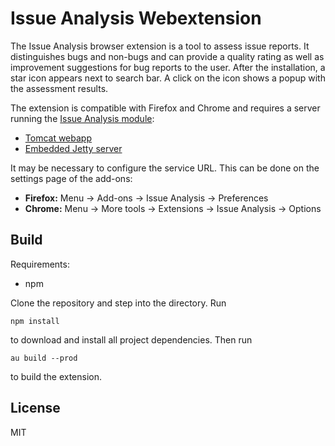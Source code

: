 # Issue Analysis Webextension

The Issue Analysis browser extension is a tool to assess issue reports. It distinguishes bugs and non-bugs and can provide a quality rating as well as improvement suggestions for bug reports to the user. After the installation, a star icon appears next to search bar. A click on the icon shows a popup with the assessment results.

The extension is compatible with Firefox and Chrome and requires a server running the [Issue Analysis module](https://github.com/curtys/issue-analysis):
* [Tomcat webapp](https://github.com/curtys/issue-analysis-service)
* [Embedded Jetty server](https://github.com/curtys/issue-analysis-service-embedded)

It may be necessary to configure the service URL. This can be done on the settings page of the add-ons:
* **Firefox:** Menu -> Add-ons -> Issue Analysis -> Preferences
* **Chrome:** Menu -> More tools -> Extensions -> Issue Analysis -> Options

## Build
Requirements:
* npm

Clone the repository and step into the directory. Run
```
npm install
```
to download and install all project dependencies. Then run
```
au build --prod
```
to build the extension.

## License
MIT
